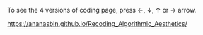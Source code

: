 To see the 4 versions of coding page, press ←, ↓, ↑ or → arrow.

https://ananasbln.github.io/Recoding_Algorithmic_Aesthetics/
